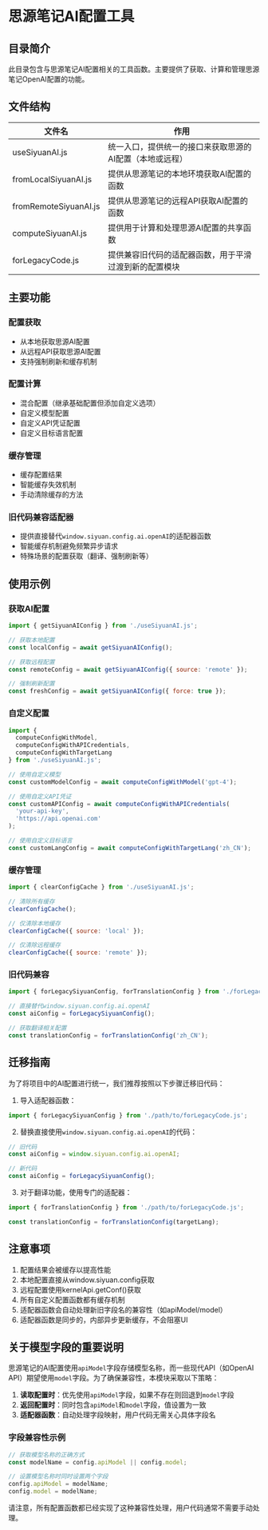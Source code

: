 # 思源笔记AI配置工具

## 目录简介

此目录包含与思源笔记AI配置相关的工具函数。主要提供了获取、计算和管理思源笔记OpenAI配置的功能。

## 文件结构

| 文件名 | 作用 |
|-------|------|
| useSiyuanAI.js | 统一入口，提供统一的接口来获取思源的AI配置（本地或远程） |
| fromLocalSiyuanAI.js | 提供从思源笔记的本地环境获取AI配置的函数 |
| fromRemoteSiyuanAI.js | 提供从思源笔记的远程API获取AI配置的函数 |
| computeSiyuanAI.js | 提供用于计算和处理思源AI配置的共享函数 |
| forLegacyCode.js | 提供兼容旧代码的适配器函数，用于平滑过渡到新的配置模块 |

## 主要功能

### 配置获取

- 从本地获取思源AI配置
- 从远程API获取思源AI配置
- 支持强制刷新和缓存机制

### 配置计算

- 混合配置（继承基础配置但添加自定义选项）
- 自定义模型配置
- 自定义API凭证配置
- 自定义目标语言配置

### 缓存管理

- 缓存配置结果
- 智能缓存失效机制
- 手动清除缓存的方法

### 旧代码兼容适配器

- 提供直接替代`window.siyuan.config.ai.openAI`的适配器函数
- 智能缓存机制避免频繁异步请求
- 特殊场景的配置获取（翻译、强制刷新等）

## 使用示例

### 获取AI配置

```javascript
import { getSiyuanAIConfig } from './useSiyuanAI.js';

// 获取本地配置
const localConfig = await getSiyuanAIConfig();

// 获取远程配置
const remoteConfig = await getSiyuanAIConfig({ source: 'remote' });

// 强制刷新配置
const freshConfig = await getSiyuanAIConfig({ force: true });
```

### 自定义配置

```javascript
import { 
  computeConfigWithModel,
  computeConfigWithAPICredentials,
  computeConfigWithTargetLang
} from './useSiyuanAI.js';

// 使用自定义模型
const customModelConfig = await computeConfigWithModel('gpt-4');

// 使用自定义API凭证
const customAPIConfig = await computeConfigWithAPICredentials(
  'your-api-key', 
  'https://api.openai.com'
);

// 使用自定义目标语言
const customLangConfig = await computeConfigWithTargetLang('zh_CN');
```

### 缓存管理

```javascript
import { clearConfigCache } from './useSiyuanAI.js';

// 清除所有缓存
clearConfigCache();

// 仅清除本地缓存
clearConfigCache({ source: 'local' });

// 仅清除远程缓存
clearConfigCache({ source: 'remote' });
```

### 旧代码兼容

```javascript
import { forLegacySiyuanConfig, forTranslationConfig } from './forLegacyCode.js';

// 直接替代window.siyuan.config.ai.openAI
const aiConfig = forLegacySiyuanConfig();

// 获取翻译相关配置
const translationConfig = forTranslationConfig('zh_CN');
```

## 迁移指南

为了将项目中的AI配置进行统一，我们推荐按照以下步骤迁移旧代码：

1. 导入适配器函数：
```javascript
import { forLegacySiyuanConfig } from './path/to/forLegacyCode.js';
```

2. 替换直接使用`window.siyuan.config.ai.openAI`的代码：
```javascript
// 旧代码
const aiConfig = window.siyuan.config.ai.openAI;

// 新代码
const aiConfig = forLegacySiyuanConfig();
```

3. 对于翻译功能，使用专门的适配器：
```javascript
import { forTranslationConfig } from './path/to/forLegacyCode.js';

const translationConfig = forTranslationConfig(targetLang);
```

## 注意事项

1. 配置结果会被缓存以提高性能
2. 本地配置直接从window.siyuan.config获取
3. 远程配置使用kernelApi.getConf()获取
4. 所有自定义配置函数都有缓存机制
5. 适配器函数会自动处理新旧字段名的兼容性（如apiModel/model）
6. 适配器函数是同步的，内部异步更新缓存，不会阻塞UI

## 关于模型字段的重要说明

思源笔记的AI配置使用`apiModel`字段存储模型名称，而一些现代API（如OpenAI API）期望使用`model`字段。为了确保兼容性，本模块采取以下策略：

1. **读取配置时**：优先使用`apiModel`字段，如果不存在则回退到`model`字段
2. **返回配置时**：同时包含`apiModel`和`model`字段，值设置为一致
3. **适配器函数**：自动处理字段映射，用户代码无需关心具体字段名

### 字段兼容性示例

```javascript
// 获取模型名称的正确方式
const modelName = config.apiModel || config.model;

// 设置模型名称时同时设置两个字段
config.apiModel = modelName;
config.model = modelName;
```

请注意，所有配置函数都已经实现了这种兼容性处理，用户代码通常不需要手动处理。 